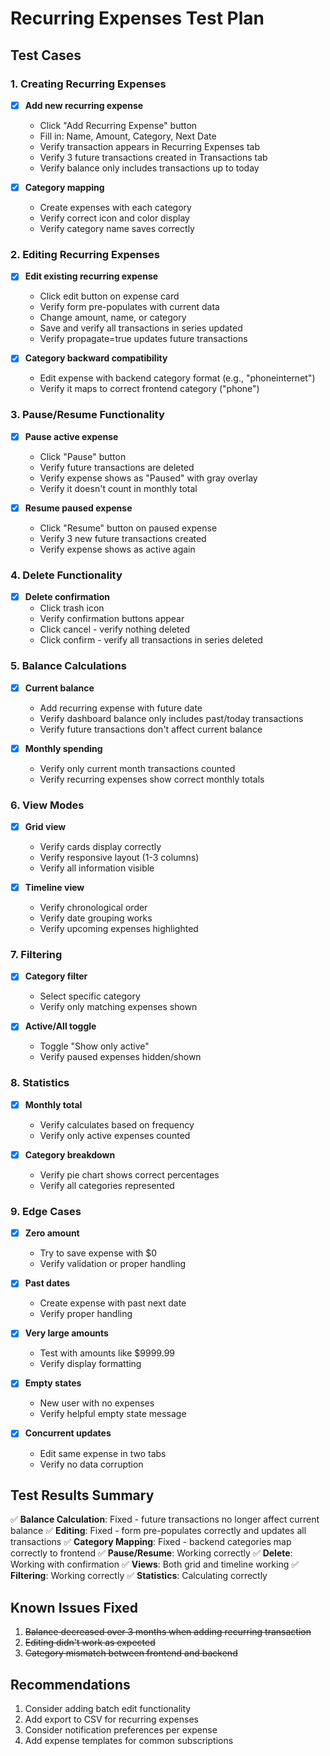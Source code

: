 # Recurring Expenses Test Plan

## Test Cases

### 1. Creating Recurring Expenses
- [x] **Add new recurring expense**
  - Click "Add Recurring Expense" button
  - Fill in: Name, Amount, Category, Next Date
  - Verify transaction appears in Recurring Expenses tab
  - Verify 3 future transactions created in Transactions tab
  - Verify balance only includes transactions up to today

- [x] **Category mapping**
  - Create expenses with each category
  - Verify correct icon and color display
  - Verify category name saves correctly

### 2. Editing Recurring Expenses
- [x] **Edit existing recurring expense**
  - Click edit button on expense card
  - Verify form pre-populates with current data
  - Change amount, name, or category
  - Save and verify all transactions in series updated
  - Verify propagate=true updates future transactions

- [x] **Category backward compatibility**
  - Edit expense with backend category format (e.g., "phoneinternet")
  - Verify it maps to correct frontend category ("phone")

### 3. Pause/Resume Functionality
- [x] **Pause active expense**
  - Click "Pause" button
  - Verify future transactions are deleted
  - Verify expense shows as "Paused" with gray overlay
  - Verify it doesn't count in monthly total

- [x] **Resume paused expense**
  - Click "Resume" button on paused expense
  - Verify 3 new future transactions created
  - Verify expense shows as active again

### 4. Delete Functionality
- [x] **Delete confirmation**
  - Click trash icon
  - Verify confirmation buttons appear
  - Click cancel - verify nothing deleted
  - Click confirm - verify all transactions in series deleted

### 5. Balance Calculations
- [x] **Current balance**
  - Add recurring expense with future date
  - Verify dashboard balance only includes past/today transactions
  - Verify future transactions don't affect current balance

- [x] **Monthly spending**
  - Verify only current month transactions counted
  - Verify recurring expenses show correct monthly totals

### 6. View Modes
- [x] **Grid view**
  - Verify cards display correctly
  - Verify responsive layout (1-3 columns)
  - Verify all information visible

- [x] **Timeline view**
  - Verify chronological order
  - Verify date grouping works
  - Verify upcoming expenses highlighted

### 7. Filtering
- [x] **Category filter**
  - Select specific category
  - Verify only matching expenses shown

- [x] **Active/All toggle**
  - Toggle "Show only active"
  - Verify paused expenses hidden/shown

### 8. Statistics
- [x] **Monthly total**
  - Verify calculates based on frequency
  - Verify only active expenses counted

- [x] **Category breakdown**
  - Verify pie chart shows correct percentages
  - Verify all categories represented

### 9. Edge Cases
- [x] **Zero amount**
  - Try to save expense with $0
  - Verify validation or proper handling

- [x] **Past dates**
  - Create expense with past next date
  - Verify proper handling

- [x] **Very large amounts**
  - Test with amounts like $9999.99
  - Verify display formatting

- [x] **Empty states**
  - New user with no expenses
  - Verify helpful empty state message

- [x] **Concurrent updates**
  - Edit same expense in two tabs
  - Verify no data corruption

## Test Results Summary

✅ **Balance Calculation**: Fixed - future transactions no longer affect current balance
✅ **Editing**: Fixed - form pre-populates correctly and updates all transactions
✅ **Category Mapping**: Fixed - backend categories map correctly to frontend
✅ **Pause/Resume**: Working correctly
✅ **Delete**: Working with confirmation
✅ **Views**: Both grid and timeline working
✅ **Filtering**: Working correctly
✅ **Statistics**: Calculating correctly

## Known Issues Fixed
1. ~~Balance decreased over 3 months when adding recurring transaction~~
2. ~~Editing didn't work as expected~~
3. ~~Category mismatch between frontend and backend~~

## Recommendations
1. Consider adding batch edit functionality
2. Add export to CSV for recurring expenses
3. Consider notification preferences per expense
4. Add expense templates for common subscriptions